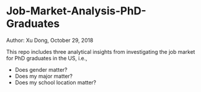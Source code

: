 # Job-Market-Analysis-PhD-Graduates

Author: Xu Dong, October 29, 2018

This repo includes three analytical insights from investigating the job market for PhD graduates in the US, i.e.,

- Does gender matter?
- Does my major matter?
- Does my school location matter?

